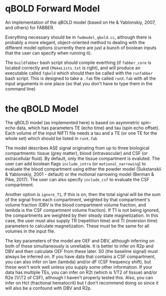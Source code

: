 # qBOLD Forward Model

An implementation of the qBOLD model (based on He & Yablonskiy, 2007, and others) for FABBER.

Everything necessary should be in `fwdmodel_qbold.cc`, although there is probably a more elegant, object-oriented method to dealing with the different model options (currently there are just a bunch of boolean inputs that the user can specify when running it). 

The `buildfabber` bash script should compile everthing (if `fabber_core` is located correctly and `CMakeLists.txt` is right), and will produce an executable called `fqbold` which should then be called with the `runfabber` bash script. This is designed to take a `.fab` file called `runX.fab` with all the input arguments in one place (so that you don't have to type them in the command line)

# the qBOLD Model

The qBOLD model (as implemented here) is based on asymmetric spin-echo data, which has parameters TE (echo time) and tau (spin echo offset). Each volume of the input NIFTI file needs a tau and a TE (or one TE for the whole set) which should be listed in `runX.fab` 

The model describes ASE signal originating from up to three biological compartments: tissue (grey matter), blood (intravascular) and CSF (or extracellular fluid). By default, only the tissue compartment is evaluted. The user can add boolean flags `include_intra` (or `motional_narrowing`) to evaluate the blood compartment using either the powder model (Sukstanskii & Yablonskiy, 2001 - default) or the motional narrowing model (Berman & Pike, 2017). The user can also specify `include_csf` to evaluate the CSF compartment.

Another option is `ignore_T1`, if this is on, then the total signal will be the sum of the signal from each compartment, weighted by that compartment's volume fraction (DBV is the blood compartment volume fraction, and lambda is the CSF compartment volume fraction). If T1 is not being ignored, the compartments are weighted by their steady state magnetization. In this case, the user must also supply TR (repetition time) and TI (inversion time) parameters to calculate magnetization. These must be the same for all volumes in the input file.

The key parameters of the model are OEF and DBV, although inferring on both of these simultaneously is unreliable. It is better to infer on R2p and DBV and then calculate OEF from these later. S0 (the baseline signal) must always be inferred on. If you have data that contains a CSF compartment, you can also infer on lam (lambda) and/or dF (CSF frequency shift), but these won't work well unless you supply some other information. If your data has multiple TEs, you can infer on R2t (which is 1/T2 of tissue) and/or R2e (1/\T2 of CSF), although I haven't properly tested this. Also, you can infer on Hct (fractional hematocrit) but I don't recommend doing so since it will also be a confound with DBV and R2p. 